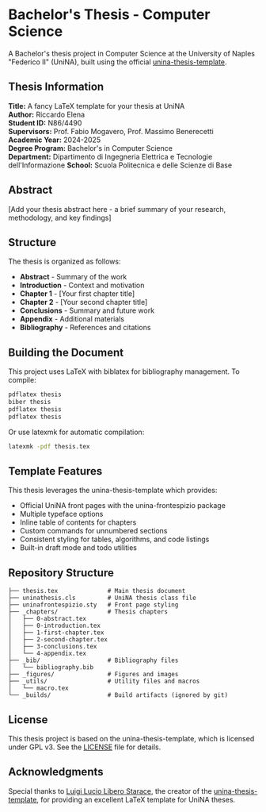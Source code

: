 # Bachelor's Thesis - Computer Science

A Bachelor's thesis project in Computer Science at the University of Naples "Federico II" (UniNA), built using the official [unina-thesis-template](https://github.com/luistar/unina-thesis-template).

## Thesis Information

**Title:** A fancy LaTeX template for your thesis at UniNA  
**Author:** Riccardo Elena  
**Student ID:** N86/4490  
**Supervisors:** Prof. Fabio Mogavero, Prof. Massimo Benerecetti  
**Academic Year:** 2024-2025  
**Degree Program:** Bachelor's in Computer Science  
**Department:** Dipartimento di Ingegneria Elettrica e Tecnologie dell'Informazione
**School:** Scuola Politecnica e delle Scienze di Base  

## Abstract

[Add your thesis abstract here - a brief summary of your research, methodology, and key findings]

## Structure

The thesis is organized as follows:

- **Abstract** - Summary of the work
- **Introduction** - Context and motivation
- **Chapter 1** - [Your first chapter title]
- **Chapter 2** - [Your second chapter title]
- **Conclusions** - Summary and future work
- **Appendix** - Additional materials
- **Bibliography** - References and citations

## Building the Document

This project uses LaTeX with biblatex for bibliography management. To compile:

```bash
pdflatex thesis
biber thesis
pdflatex thesis
pdflatex thesis
```

Or use latexmk for automatic compilation:

```bash
latexmk -pdf thesis.tex
```

## Template Features

This thesis leverages the unina-thesis-template which provides:

* Official UniNA front pages with the unina-frontespizio package
* Multiple typeface options
* Inline table of contents for chapters
* Custom commands for unnumbered sections
* Consistent styling for tables, algorithms, and code listings
* Built-in draft mode and todo utilities

## Repository Structure

```
├── thesis.tex              # Main thesis document
├── uninathesis.cls         # UniNA thesis class file
├── uninafrontespizio.sty   # Front page styling
├── _chapters/              # Thesis chapters
│   ├── 0-abstract.tex
│   ├── 0-introduction.tex
│   ├── 1-first-chapter.tex
│   ├── 2-second-chapter.tex
│   ├── 3-conclusions.tex
│   └── 4-appendix.tex
├── _bib/                   # Bibliography files
│   └── bibliography.bib
├── _figures/               # Figures and images
├── _utils/                 # Utility files and macros
│   └── macro.tex
└── _builds/                # Build artifacts (ignored by git)
```

## License

This thesis project is based on the unina-thesis-template, which is licensed under GPL v3. See the [LICENSE](LICENSE) file for details.

## Acknowledgments

Special thanks to [Luigi Lucio Libero Starace](https://github.com/luistar), the creator of the [unina-thesis-template](https://github.com/luistar/unina-thesis-template), for providing an excellent LaTeX template for UniNA theses.
